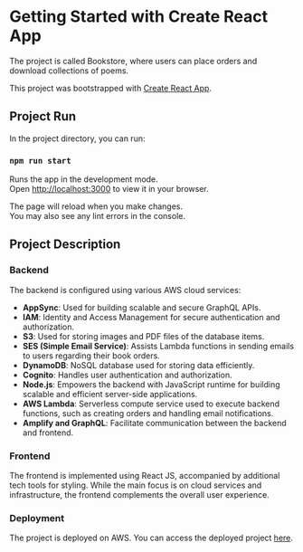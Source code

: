 # Getting Started with Create React App

The project is called Bookstore, where users can place orders and download collections of poems.

This project was bootstrapped with [Create React App](https://github.com/facebook/create-react-app).

## Project Run

In the project directory, you can run:

### `npm run start`

Runs the app in the development mode.\
Open [http://localhost:3000](http://localhost:3000) to view it in your browser.

The page will reload when you make changes.\
You may also see any lint errors in the console.

## Project Description

### Backend

The backend is configured using various AWS cloud services:

- **AppSync**: Used for building scalable and secure GraphQL APIs.
- **IAM**: Identity and Access Management for secure authentication and authorization.
- **S3**: Used for storing images and PDF files of the database items.
- **SES (Simple Email Service)**: Assists Lambda functions in sending emails to users regarding their book orders.
- **DynamoDB**: NoSQL database used for storing data efficiently.
- **Cognito**: Handles user authentication and authorization.
- **Node.js**: Empowers the backend with JavaScript runtime for building scalable and efficient server-side applications.
- **AWS Lambda**: Serverless compute service used to execute backend functions, such as creating orders and handling email notifications.
- **Amplify and GraphQL**: Facilitate communication between the backend and frontend.


### Frontend

The frontend is implemented using React JS, accompanied by additional tech tools for styling. While the main focus is on cloud services and infrastructure, the frontend complements the overall user experience.

### Deployment

The project is deployed on AWS. You can access the deployed project [here](<https://prod.d2qdwj4bs05kdb.amplifyapp.com>).
